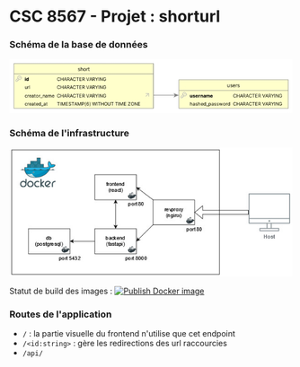 # CSC 8567 - Projet : shorturl

### Schéma de la base de données
![BDD Scheme](db_scheme.jpg)

### Schéma de l'infrastructure
![Docker Scheme](docker_scheme.jpg)

Statut de build des images :
[![Publish Docker image](https://github.com/superdarki/shorturl/actions/workflows/docker-publish.yml/badge.svg?branch=main)](https://github.com/superdarki/shorturl/actions/workflows/docker-publish.yml)

### Routes de l'application

- `/` : la partie visuelle du frontend n'utilise que cet endpoint
- `/<id:string>` : gère les redirections des url raccourcies
- `/api/`